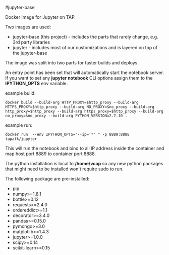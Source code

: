 
#jupyter-base

Docker image for Jupyter on TAP.

Two images are used:
- jupyter-base (this project) - includes the parts that rarely change, e.g. 3rd party libraries
- jupyter - includes most of our customizations and is layered on top of the jupyter-base

The image was split into two parts for faster builds and deploys.

An entry point has been set that will automatically start the notebook server. If you want to set any **jupyter notebook** CLI options assign them to the **IPYTHON_OPTS** env variable.

example build:
```
docker build --build-arg HTTP_PROXY=$http_proxy --build-arg HTTPS_PROXY=$http_proxy --build-arg NO_PROXY=$no_proxy --build-arg http_proxy=$http_proxy --build-arg https_proxy=$http_proxy --build-arg no_proxy=$no_proxy --build-arg PYTHON_VERSION=2.7.10 .
```

example run:
```
docker run  --env IPYTHON_OPTS="--ip='*' " -p 8889:8888  tapatk/jupyter
```
This will run the notebook and bind to all IP address inside the container and map host port 8889 to container port 8888.

The python installation is local to **/home/vcap** so any new python packages that might need to be installed won't require sudo to run.

The following package are pre-installed:
- pip
- numpy>=1.8.1
- bottle>=0.12
- requests>=2.4.0
- ordereddict>=1.1
- decorator>=3.4.0
- pandas>=0.15.0
- pymongo>=3.0
- matplotlib>=1.4.3
- jupyter>=1.0.0
- scipy>=0.14
- scikit-learn>=0.15

